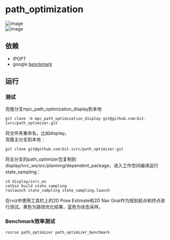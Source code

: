 # path_optimization
![image](https://github.com/bit-ivrc/path_optimizer/blob/master/picture/car_geo_result.png)  
![image](https://github.com/bit-ivrc/path_optimizer/blob/master/picture/contrast.png)  
## 依赖
- IPOPT    
- google [benckmark](https://github.com/google/benchmark)   
## 运行  
### 测试 
克隆分支mpc_path_optimization_display到本地
```
git clone -b mpc_path_optimization_display git@github.com:bit-ivrc/path_optimizer.git
```
将文件夹重命名，比如display。  
克隆主分支到本地：  
```
git clone git@github.com:bit-ivrc/path_optimizer.git
``` 
将主分支的path_optimizer包复制到display/ivrc_ws/src/planning/dependent_package，进入工作空间编译运行state_sampling：
```
cd display/ivrc_ws
catkin build state_sampling
roslaunch state_sampling state_sampling.launch
```
在rviz中使用工具栏上的2D Pose Estimate和2D Nav Goal作为规划起点和终点进行测试。黄色为路径优化结果，蓝色为状态采样。
### Benchmark效率测试  
```
rosrun path_optimizer path_optimizer_benchmark
```
